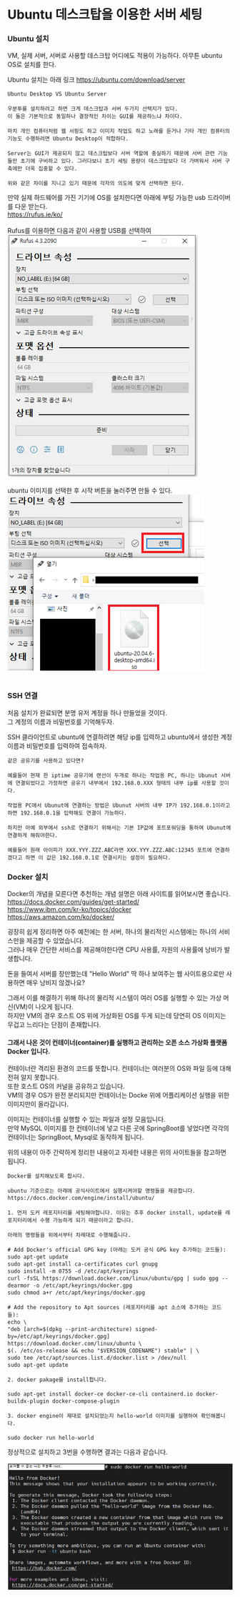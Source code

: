 # Ubuntu 데스크탑을 이용한 서버 세팅

### Ubuntu 설치

VM, 실제 서버, 서버로 사용할 데스크탑 어디에도 적용이 가능하다. 아무튼 ubuntu OS로 설치를 한다.

Ubuntu 설치는 아래 링크
https://ubuntu.com/download/server

    Ubuntu Desktop VS Ubuntu Server
    
    우분투를 설치하려고 하면 크게 데스크탑과 서버 두가지 선택지가 있다.
    이 둘은 기본적으로 동일하나 결정적인 차이는 GUI를 제공하느냐 차이다.

    마치 개인 컴퓨터처럼 웹 서핑도 하고 이미지 작업도 하고 노래를 듣거나 기타 개인 컴퓨터의 기능도 수행하려면 Ubuntu Desktop이 적합하다.
    
    Server는 GUI가 제공되지 않고 데스크탑보다 서버 역할에 충실하기 때문에 서버 관련 기능들만 초기에 구비하고 있다. 그러다보니 초기 세팅 용량이 데스크탑보다 더 가벼워서 서버 구축에만 더욱 집중할 수 있다.

    위와 같은 차이를 지니고 있기 때문에 각자의 의도에 맞게 선택하면 된다.

만약 실제 하드웨어를 가진 기기에 OS를 설치한다면 아래에 부팅 가능한 usb 드라이버를 다운 받는다.<br>
https://rufus.ie/ko/
<br><br>
Rufus를 이용하면 다음과 같이 사용할 USB를 선택하여<br>
<img src="./image/rufus1.png"><br>
<br>ubuntu 이미지를 선택한 후 시작 버튼을 눌러주면 만들 수 있다.<br>
<img src="./image/rufus2.png"><br>
<br>

### SSH 연결

처음 설치가 완료되면 분명 유저 계정을 하나 만들었을 것이다.<br>
그 계정의 이름과 비밀번호를 기억해두자.

SSH 클라이언트로 ubuntu에 연결하려면 해당 ip를 입력하고 ubuntu에서 생성한 계정 이름과 비밀번호를 입력하여 접속하자.

    같은 공유기를 사용하고 있다면?

    예를들어 현재 한 iptime 공유기에 랜선이 두개로 하나는 작업용 PC, 하나는 Ubunut 서버에 연결되었다고 가정하면 공유기 내부에서 192.168.0.XXX 형태의 내부 ip를 사용할 것이다.

    작업용 PC에서 Ubunut에 연결하는 방법은 Ubunut 서버의 내부 IP가 192.168.0.1이라고 하면 192.168.0.1을 입력해도 연결이 가능하다.

    하지만 아예 외부에서 ssh로 연결하기 위해서는 기본 IP값에 포트포워딩을 통하여 Ubunut에 연결하게 해줘야한다.

    예를들어 원래 아이피가 XXX.YYY.ZZZ.ABC라면 XXX.YYY.ZZZ.ABC:12345 포트에 연결하겠다고 하면 이 값은 192.168.0.1로 연결시키는 설정이 필요하다.



### Docker 설치

Docker의 개념을 모른다면 추천하는 개념 설명은 아래 사이트를 읽어보시면 좋습니다.<br>
https://docs.docker.com/guides/get-started/<br>
https://www.ibm.com/kr-ko/topics/docker<br>
https://aws.amazon.com/ko/docker/

굉장히 쉽게 정리하면 아주 예전에는 한 서버, 하나의 물리적인 시스템에는 하나의 서비스만을 제공할 수 있었습니다.<br>
그러나 매우 간단한 서비스를 제공해야한다면 CPU 사용률, 자원의 사용률에 낭비가 발생합니다.<br>

돈을 들여서 서버를 장만했는데 "Hello World" 딱 하나 보여주는 웹 사이트용으로만 사용하면 매우 낭비지 않겠나요?

그래서 이를 해결하기 위해 하나의 물리적 시스템이 여러 OS를 실행할 수 있는 가상 머신(VM)이 나오게 됩니다.<br>
하지만 VM의 경우 호스트 OS 위에 가상화된 OS를 두게 되는데 당연히 OS 이미지는 무겁고 느리다는 단점이 존재합니다.

#### 그래서 나온 것이 컨테이너(container)를 실행하고 관리하는 오픈 소스 가상화 플랫폼 Docker 입니다.

컨테이너란 격리된 환경의 코드를 뜻합니다. 컨테이너는 여러분의 OS와 파일 등에 대해 전혀 알지 못합니다.<br>
또한 호스트 OS의 커널을 공유하고 있습니다.<br>
VM의 경우 OS가 완전 분리되지만 컨테이너는 Docke 위에 어플리케이션 실행을 위한 이미지만이 올라갑니다.<br>

이미지는 컨테이너를 실행할 수 있는 파일과 설정 모음입니다.<br>
만약 MySQL 이미지를 한 컨테이너에 넣고 다른 곳에 SpringBoot를 넣었다면 각각의 컨테이너는 SpringBoot, Mysql로 동작하게 됩니다.<br>


위의 내용이 아주 간략하게 정리한 내용이고 자세한 내용은 위의 사이트들을 참고하면 됩니다.

    Docker를 설치해보도록 합시다.
    
    ubuntu 기준으로는 아래에 공식사이트에서 실행시켜야할 명령들을 제공합니다.
    https://docs.docker.com/engine/install/ubuntu/

    1. 먼저 도커 레포지터리를 세팅해야합니다. 이유는 추후 docker install, update를 레포지터리에서 수행 가능하게 되기 때문이라고 합니다.

    아래의 명령들을 위에서부터 차례대로 수행해줍니다.

    # Add Docker's official GPG key (아래는 도커 공식 GPG key 추가하는 코드들):
    sudo apt-get update
    sudo apt-get install ca-certificates curl gnupg
    sudo install -m 0755 -d /etc/apt/keyrings
    curl -fsSL https://download.docker.com/linux/ubuntu/gpg | sudo gpg --dearmor -o /etc/apt/keyrings/docker.gpg
    sudo chmod a+r /etc/apt/keyrings/docker.gpg

    # Add the repository to Apt sources (레포지터리를 apt 소스에 추가하는 코드들):
    echo \
    "deb [arch=$(dpkg --print-architecture) signed-by=/etc/apt/keyrings/docker.gpg] https://download.docker.com/linux/ubuntu \
    $(. /etc/os-release && echo "$VERSION_CODENAME") stable" | \
    sudo tee /etc/apt/sources.list.d/docker.list > /dev/null
    sudo apt-get update

    2. docker pakage를 install합니다.
    
    sudo apt-get install docker-ce docker-ce-cli containerd.io docker-buildx-plugin docker-compose-plugin

    3. docker engine이 제대로 설치되었는지 hello-world 이미지를 실행하여 확인해봅니다.

    sudo docker run hello-world

정상적으로 설치하고 3번을 수행하면 결과는 다음과 같습니다.<br><br>
<img src="./image/docekr_result.png"><br>